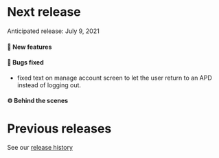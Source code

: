 # Next release

Anticipated release: July 9, 2021

#### 🚀 New features


#### 🐛 Bugs fixed
- fixed text on manage account screen to let the user return to an APD instead of logging out.

#### ⚙️ Behind the scenes



# Previous releases

See our [release history](https://github.com/CMSgov/eAPD/releases)

